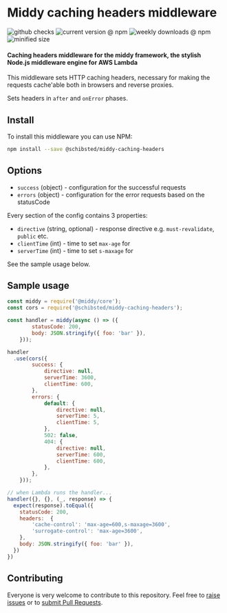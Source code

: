 # Middy caching headers middleware

![github checks](https://badgen.net/github/checks/schibsted/middy-caching-headers)
![current version @ npm](https://badgen.net/npm/v/@schibsted/middy-caching-headers)
![weekly downloads @ npm](https://badgen.net/npm/dw/@schibsted/middy-caching-headers)
![minified size](https://badgen.net//bundlephobia/min/@schibsted/middy-caching-headers)

#### Caching headers middleware for the middy framework, the stylish Node.js middleware engine for AWS Lambda

This middleware sets HTTP caching headers, necessary for making the requests cache'able both in browsers and reverse proxies.

Sets headers in `after` and `onError` phases.

## Install

To install this middleware you can use NPM:

```bash
npm install --save @schibsted/middy-caching-headers
```

## Options

- `success` (object) - configuration for the successful requests
- `errors` (object) - configuration for the error requests based on the statusCode

Every section of the config contains 3 properties:

- `directive` (string, optional) - response directive e.g. `must-revalidate`, `public` etc.
- `clientTime` (int) - time to set `max-age` for
- `serverTime` (int) - time to set `s-maxage` for

See the sample usage below.

## Sample usage

```javascript
const middy = require('@middy/core');
const cors = require('@schibsted/middy-caching-headers');

const handler = middy(async () => ({
        statusCode: 200,
        body: JSON.stringify({ foo: 'bar' }),
    }));

handler
  .use(cors({
        success: {
            directive: null,
            serverTime: 3600,
            clientTime: 600,
        },
        errors: {
            default: {
                directive: null,
                serverTime: 5,
                clientTime: 5,
            },
            502: false,
            404: {
                directive: null,
                serverTime: 600,
                clientTime: 600,
            },
        },
    }));

// when Lambda runs the handler...
handler({}, {}, (_, response) => {
  expect(response).toEqual({
    statusCode: 200,
    headers:  {
        'cache-control': 'max-age=600,s-maxage=3600',
        'surrogate-control': 'max-age=3600',
    },
    body: JSON.stringify({ foo: 'bar' }),
  })
})
```

## Contributing

Everyone is very welcome to contribute to this repository. Feel free to [raise issues](https://github.com/schibsted/middy-caching-headers/issues) or to [submit Pull Requests](https://github.com/schibsted/middy-caching-headers/pulls).
